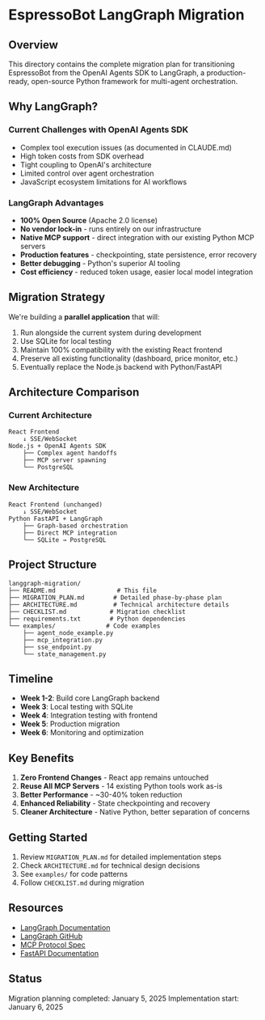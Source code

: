 # EspressoBot LangGraph Migration

## Overview

This directory contains the complete migration plan for transitioning EspressoBot from the OpenAI Agents SDK to LangGraph, a production-ready, open-source Python framework for multi-agent orchestration.

## Why LangGraph?

### Current Challenges with OpenAI Agents SDK
- Complex tool execution issues (as documented in CLAUDE.md)
- High token costs from SDK overhead
- Tight coupling to OpenAI's architecture
- Limited control over agent orchestration
- JavaScript ecosystem limitations for AI workflows

### LangGraph Advantages
- **100% Open Source** (Apache 2.0 license)
- **No vendor lock-in** - runs entirely on our infrastructure
- **Native MCP support** - direct integration with our existing Python MCP servers
- **Production features** - checkpointing, state persistence, error recovery
- **Better debugging** - Python's superior AI tooling
- **Cost efficiency** - reduced token usage, easier local model integration

## Migration Strategy

We're building a **parallel application** that will:
1. Run alongside the current system during development
2. Use SQLite for local testing
3. Maintain 100% compatibility with the existing React frontend
4. Preserve all existing functionality (dashboard, price monitor, etc.)
5. Eventually replace the Node.js backend with Python/FastAPI

## Architecture Comparison

### Current Architecture
```
React Frontend
    ↓ SSE/WebSocket
Node.js + OpenAI Agents SDK
    ├── Complex agent handoffs
    ├── MCP server spawning
    └── PostgreSQL
```

### New Architecture
```
React Frontend (unchanged)
    ↓ SSE/WebSocket
Python FastAPI + LangGraph
    ├── Graph-based orchestration
    ├── Direct MCP integration
    └── SQLite → PostgreSQL
```

## Project Structure

```
langgraph-migration/
├── README.md                 # This file
├── MIGRATION_PLAN.md        # Detailed phase-by-phase plan
├── ARCHITECTURE.md          # Technical architecture details
├── CHECKLIST.md            # Migration checklist
├── requirements.txt        # Python dependencies
└── examples/              # Code examples
    ├── agent_node_example.py
    ├── mcp_integration.py
    ├── sse_endpoint.py
    └── state_management.py
```

## Timeline

- **Week 1-2**: Build core LangGraph backend
- **Week 3**: Local testing with SQLite
- **Week 4**: Integration testing with frontend
- **Week 5**: Production migration
- **Week 6**: Monitoring and optimization

## Key Benefits

1. **Zero Frontend Changes** - React app remains untouched
2. **Reuse All MCP Servers** - 14 existing Python tools work as-is
3. **Better Performance** - ~30-40% token reduction
4. **Enhanced Reliability** - State checkpointing and recovery
5. **Cleaner Architecture** - Native Python, better separation of concerns

## Getting Started

1. Review `MIGRATION_PLAN.md` for detailed implementation steps
2. Check `ARCHITECTURE.md` for technical design decisions
3. See `examples/` for code patterns
4. Follow `CHECKLIST.md` during migration

## Resources

- [LangGraph Documentation](https://langchain-ai.github.io/langgraph/)
- [LangGraph GitHub](https://github.com/langchain-ai/langgraph)
- [MCP Protocol Spec](https://modelcontextprotocol.io/)
- [FastAPI Documentation](https://fastapi.tiangolo.com/)

## Status

Migration planning completed: January 5, 2025
Implementation start: January 6, 2025